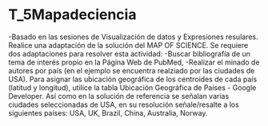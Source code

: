 # T_5Mapadeciencia
-Basado en las sesiones de Visualización de datos y Expresiones resulares. Realice una adaptación de la solución del MAP OF SCIENCE. Se requiere dos adaptaciones para resolver esta actividad:
-Buscar bibliografía de un tema de interés propio en la Página Web de PubMed,
-Realizar el minado de autores por país (en el ejemplo se encuentra realziado por las ciudades de USA). Para asignar las ubicación geográfica de los centroides de cada país (latitud y longitud), utilice la tabla  Ubicación Geográfica de Países - Google Developer. Así como en la solución de referencia se señalan varias ciudades seleccionadas de USA, en su resolución señale/resalte a los siguientes países: USA, UK, Brazil, China, Australia, Norway.  
